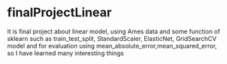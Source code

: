 # finalProjectLinear
It is final project about linear model, using Ames data and some function of sklearn such as train_test_split, StandardScaler, ElasticNet, GridSearchCV model and for evaluation using mean_absolute_error,mean_squared_error,
so I have learned many interesting things
